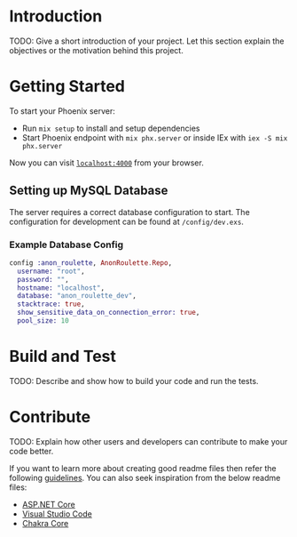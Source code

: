# Introduction
TODO: Give a short introduction of your project. Let this section explain the objectives or the motivation behind this project.

# Getting Started
To start your Phoenix server:

  * Run `mix setup` to install and setup dependencies
  * Start Phoenix endpoint with `mix phx.server` or inside IEx with `iex -S mix phx.server`

Now you can visit [`localhost:4000`](http://localhost:4000) from your browser.

## Setting up MySQL Database
The server requires a correct database configuration to start. The configuration for
development can be found at `/config/dev.exs`.

### Example Database Config
``` elixir
config :anon_roulette, AnonRoulette.Repo,
  username: "root",
  password: "",
  hostname: "localhost",
  database: "anon_roulette_dev",
  stacktrace: true,
  show_sensitive_data_on_connection_error: true,
  pool_size: 10
```

# Build and Test
TODO: Describe and show how to build your code and run the tests.

# Contribute
TODO: Explain how other users and developers can contribute to make your code better.

If you want to learn more about creating good readme files then refer the following [guidelines](https://docs.microsoft.com/en-us/azure/devops/repos/git/create-a-readme?view=azure-devops). You can also seek inspiration from the below readme files:
- [ASP.NET Core](https://github.com/aspnet/Home)
- [Visual Studio Code](https://github.com/Microsoft/vscode)
- [Chakra Core](https://github.com/Microsoft/ChakraCore)
